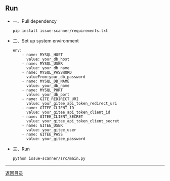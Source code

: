 ## Run

* 一、Pull dependency
    ```
    pip install issue-scanner/requirements.txt
    ```
* 二、Set up system environment
    ```
    env:
        - name: MYSQL_HOST
          value: your_db_host
        - name: MYSQL_USER
          value: your_db_name
        - name: MYSQL_PASSWORD
          valueFrom:your_db_password
        - name: MYSQL_DB_NAME
          value: your_db_name
        - name: MYSQL_PORT
          value: your_db_port
        - name: GITE_REDIRECT_URI
          value: your_gitee_api_token_redirect_uri
        - name: GITEE_CLIENT_ID
          value: your_gitee_api_token_client_id
        - name: GITEE_CLIENT_SECRET
          value: your_gitee_api_token_client_secret
        - name: GITEE_USER
          value: your_gitee_user
        - name: GITEE_PASS
          value: your_gitee_password
    ```
* 三、Run
    ```
    python issue-scanner/src/main.py
    ```
  
---

[返回目录](../../README.md)